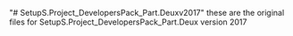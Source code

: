 "# SetupS.Project_DevelopersPack_Part.Deuxv2017" 
these are the original files for SetupS.Project_DevelopersPack_Part.Deux
version 2017